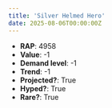 ```yaml
---
title: 'Silver Helmed Hero'
date: 2025-08-06T00:00:00Z
---
```

- **RAP**: 4958
- **Value**: -1
- **Demand level**: -1
- **Trend**: -1
- **Projected?**: True
- **Hyped?**: True
- **Rare?**: True

